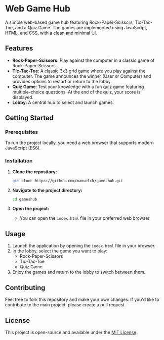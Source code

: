 # Web Game Hub

A simple web-based game hub featuring Rock-Paper-Scissors, Tic-Tac-Toe, and a Quiz Game. The games are implemented using JavaScript, HTML, and CSS, with a clean and minimal UI.

## Features

- **Rock-Paper-Scissors**: Play against the computer in a classic game of Rock-Paper-Scissors.
- **Tic-Tac-Toe**: A classic 3x3 grid game where you play against the computer. The game announces the winner (User or Computer) and provides options to restart or return to the lobby.
- **Quiz Game**: Test your knowledge with a fun quiz game featuring multiple-choice questions. At the end of the quiz, your score is displayed.
- **Lobby**: A central hub to select and launch games.

## Getting Started

### Prerequisites

To run the project locally, you need a web browser that supports modern JavaScript (ES6).

### Installation

1. **Clone the repository:**
    ```bash
    git clone https://github.com/manuelck/gameshub.git
    ```
2. **Navigate to the project directory:**
    ```bash
    cd gameshub
    ```

3. **Open the project:**
    - You can open the `index.html` file in your preferred web browser.

## Usage

1. Launch the application by opening the `index.html` file in your browser.
2. In the lobby, select the game you want to play:
    - Rock-Paper-Scissors
    - Tic-Tac-Toe
    - Quiz Game
3. Enjoy the games and return to the lobby to switch between them.

## Contributing

Feel free to fork this repository and make your own changes. If you'd like to contribute to the main project, please create a pull request.

## License

This project is open-source and available under the [MIT License](LICENSE).
